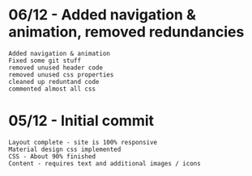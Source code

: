 # 06/12 - Added navigation & animation, removed redundancies
    Added navigation & animation
	Fixed some git stuff
	removed unused header code
	removed unused css properties
	cleaned up reduntand code
	commented almost all css
# 05/12 - Initial commit
    Layout complete - site is 100% responsive
    Material design css implemented
    CSS - About 90% finished
    Content - requires text and additional images / icons

